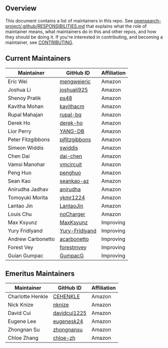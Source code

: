 ## Overview

This document contains a list of maintainers in this repo. See [opensearch-project/.github/RESPONSIBILITIES.md](https://github.com/opensearch-project/.github/blob/main/RESPONSIBILITIES.md#maintainer-responsibilities) that explains what the role of maintainer means, what maintainers do in this and other repos, and how they should be doing it. If you're interested in contributing, and becoming a maintainer, see [CONTRIBUTING](CONTRIBUTING.md).

## Current Maintainers

| Maintainer        | GitHub ID                                           | Affiliation |
| ----------------- |-----------------------------------------------------| ----------- |
| Eric Wei          | [mengweieric](https://github.com/mengweieric)       | Amazon      |
| Joshua Li         | [joshuali925](https://github.com/joshuali925)       | Amazon      |
| Shenoy Pratik     | [ps48](https://github.com/ps48)                     | Amazon      |
| Kavitha Mohan     | [kavithacm](https://github.com/kavithacm)           | Amazon      |
| Rupal Mahajan     | [rupal-bq](https://github.com/rupal-bq)             | Amazon      |
| Derek Ho          | [derek-ho](https://github.com/derek-ho)             | Amazon      |
| Lior Perry        | [YANG-DB](https://github.com/YANG-DB)               | Amazon      |
| Peter Fitzgibbons | [pjfitzgibbons](https://github.com/pjfitzgibbons)   | Amazon      |
| Simeon Widdis     | [swiddis](https://github.com/swiddis)               | Amazon      |
| Chen Dai          | [dai-chen](https://github.com/dai-chen)             | Amazon      |
| Vamsi Manohar     | [vmcircuit](https://github.com/vmcircuit)        | Amazon      |
| Peng Huo          | [penghuo](https://github.com/penghuo)               | Amazon      |
| Sean Kao          | [seankao-az](https://github.com/seankao-az)         | Amazon      |
| Anirudha Jadhav   | [anirudha](https://github.com/anirudha)             | Amazon      |
| Tomoyuki Morita   | [ykmr1224](https://github.com/ykmr1224)             | Amazon      |
| Lantao Jin        | [LantaoJin](https://github.com/LantaoJin)           | Amazon      |
| Louis Chu         | [noCharger](https://github.com/noCharger)           | Amazon      |
| Max Ksyunz        | [MaxKsyunz](https://github.com/MaxKsyunz)           | Improving   |
| Yury Fridlyand    | [Yury-Fridlyand](https://github.com/Yury-Fridlyand) | Improving   |
| Andrew Carbonetto | [acarbonetto](https://github.com/acarbonetto)       | Improving   |
| Forest Vey        | [forestmvey](https://github.com/forestmvey)         | Improving   |
| Guian Gumpac      | [GumpacG](https://github.com/GumpacG)               | Improving   |

## Emeritus Maintainers

| Maintainer        | GitHub ID                                               | Affiliation |
| ----------------- | ------------------------------------------------------- | ----------- |
| Charlotte Henkle  | [CEHENKLE](https://github.com/CEHENKLE)                 | Amazon      |
| Nick Knize        | [nknize](https://github.com/nknize)                     | Amazon      |
| David Cui         | [davidcui1225](https://github.com/davidcui1225)         | Amazon      |
| Eugene Lee        | [eugenesk24](https://github.com/eugenesk24)             | Amazon      |
| Zhongnan Su       | [zhongnansu](https://github.com/zhongnansu)             | Amazon      |
| Chloe Zhang       | [chloe-zh](https://github.com/chloe-zh)                 | Amazon      |
